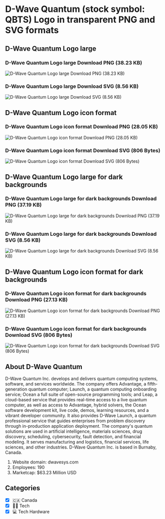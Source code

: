 # D-Wave Quantum (stock symbol: QBTS) Logo in transparent PNG and SVG formats

## D-Wave Quantum Logo large

### D-Wave Quantum Logo large Download PNG (38.23 KB)

![D-Wave Quantum Logo large Download PNG (38.23 KB)](/img/orig/QBTS_BIG-cc57e38d.png)

### D-Wave Quantum Logo large Download SVG (8.56 KB)

![D-Wave Quantum Logo large Download SVG (8.56 KB)](/img/orig/QBTS_BIG-33b167ac.svg)

## D-Wave Quantum Logo icon format

### D-Wave Quantum Logo icon format Download PNG (28.05 KB)

![D-Wave Quantum Logo icon format Download PNG (28.05 KB)](/img/orig/QBTS-dfc9fb9b.png)

### D-Wave Quantum Logo icon format Download SVG (806 Bytes)

![D-Wave Quantum Logo icon format Download SVG (806 Bytes)](/img/orig/QBTS-4fc8e1e0.svg)

## D-Wave Quantum Logo large for dark backgrounds

### D-Wave Quantum Logo large for dark backgrounds Download PNG (37.19 KB)

![D-Wave Quantum Logo large for dark backgrounds Download PNG (37.19 KB)](/img/orig/QBTS_BIG.D-1212f530.png)

### D-Wave Quantum Logo large for dark backgrounds Download SVG (8.56 KB)

![D-Wave Quantum Logo large for dark backgrounds Download SVG (8.56 KB)](/img/orig/QBTS_BIG.D-867a54ec.svg)

## D-Wave Quantum Logo icon format for dark backgrounds

### D-Wave Quantum Logo icon format for dark backgrounds Download PNG (27.13 KB)

![D-Wave Quantum Logo icon format for dark backgrounds Download PNG (27.13 KB)](/img/orig/QBTS.D-029a15aa.png)

### D-Wave Quantum Logo icon format for dark backgrounds Download SVG (806 Bytes)

![D-Wave Quantum Logo icon format for dark backgrounds Download SVG (806 Bytes)](/img/orig/QBTS.D-293ea0d0.svg)

## About D-Wave Quantum

D-Wave Quantum Inc. develops and delivers quantum computing systems, software, and services worldwide. The company offers Advantage, a fifth-generation quantum computer; Launch, a quantum computing onboarding service; Ocean a full suite of open-source programming tools; and Leap, a cloud-based service that provides real-time access to a live quantum computer, as well as access to Advantage, hybrid solvers, the Ocean software development kit, live code, demos, learning resources, and a vibrant developer community. It also provides D-Wave Launch, a quantum professional service that guides enterprises from problem discovery through in-production application deployment. The company's quantum solutions are used in artificial intelligence, materials sciences, drug discovery, scheduling, cybersecurity, fault detection, and financial modeling. It serves manufacturing and logistics, financial services, life sciences, and other industries. D-Wave Quantum Inc. is based in Burnaby, Canada.

1. Website domain: dwavesys.com
2. Employees: 190
3. Marketcap: $63.23 Million USD


## Categories
- [x] 🇨🇦 Canada
- [x] 👩‍💻 Tech
- [x] 💻 Tech Hardware
